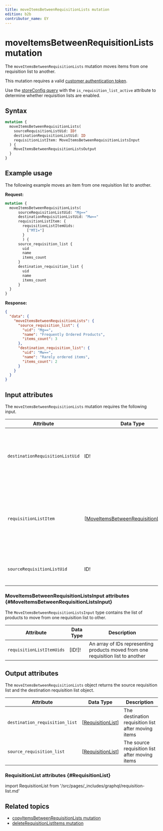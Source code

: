```yaml
---
title: moveItemsBetweenRequisitionLists mutation
edition: b2b
contributor_name: EY
---
```


# moveItemsBetweenRequisitionLists mutation

The `moveItemsBetweenRequisitionLists` mutation moves items from one requisition list to another.

This mutation requires a valid [customer authentication token](../../../customer/mutations/generate-token.md).

<InlineAlert variant="info" slots="text" />

Use the [storeConfig query](../../../../schema/store/queries/store-config.md) with the `is_requisition_list_active` attribute to determine whether requisition lists are enabled.

## Syntax

```graphql
mutation {
  moveItemsBetweenRequisitionLists(
    sourceRequisitionListUid: ID!
    destinationRequisitionListUid: ID
    requisitionListItem: MoveItemsBetweenRequisitionListsInput
  ) {
    MoveItemsBetweenRequisitionListsOutput
  }
}
```

## Example usage

The following example moves an item from one requisition list to another.

**Request:**

```graphql
mutation {
  moveItemsBetweenRequisitionLists(
      sourceRequisitionListUid: "Mg=="
      destinationRequisitionListUid: "Mw=="
      requisitionListItem: {
        requisitionListItemUids:
          ["MTI="]
        }
        ) {
      source_requisition_list {
        uid
        name
        items_count
      }
      destination_requisition_list {
        uid
        name
        items_count
      }
  }
}
```

**Response:**

``` json
{
  "data": {
    "moveItemsBetweenRequisitionLists": {
      "source_requisition_list": {
        "uid": "Mg==",
        "name": "Frequently Ordered Products",
        "items_count": 3
      },
      "destination_requisition_list": {
        "uid": "Mw==",
        "name": "Rarely ordered items",
        "items_count": 2
      }
    }
  }
}
```

## Input attributes

The `moveItemsBetweenRequisitionLists` mutation requires the following input.

Attribute |  Data Type | Description
--- | --- | ---
`destinationRequisitionListUid`| ID! | The unique ID of the destination requisition list. If null, a new requisition list will be created
`requisitionListItem`| [[MoveItemsBetweenRequisitionListsInput](#MoveItemsBetweenRequisitionListsInput)]  | An array of selected requisition list items that are to be moved from the source to the destination list
`sourceRequisitionListUid`| ID! | The unique ID of the source requisition list

### MoveItemsBetweenRequisitionListsInput attributes {#MoveItemsBetweenRequisitionListsInput}

The `MoveItemsBetweenRequisitionListsInput` type contains the list of products to move from one requisition list to other.

Attribute |  Data Type | Description
--- | --- | ---
`requisitionListItemUids` | [ID!]! | An array of IDs representing products moved from one requisition list to another

## Output attributes

The `moveItemsBetweenRequisitionLists` object returns the source requisition list and the destination requisition list object.

Attribute |  Data Type | Description
--- | --- | ---
`destination_requisition_list` | [[RequisitionList](#RequisitionList)] | The destination requisition list after moving items
`source_requisition_list` | [[RequisitionList](#RequisitionList)] | The source requisition list after moving items

### RequisitionList attributes {#RequisitionList}

import RequisitionList from '/src/pages/_includes/graphql/requisition-list.md'

<RequisitionList />

## Related topics

*  [copyItemsBetweenRequisitionLists mutation](copy-items.md)
*  [deleteRequisitionListItems mutation](delete-items.md)
